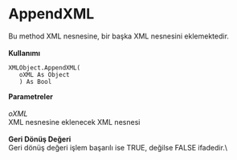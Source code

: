 # AppendXML

Bu method XML nesnesine, bir başka XML nesnesini eklemektedir.\
\
**Kullanımı**

```
XMLObject.AppendXML(
   oXML As Object
   ) As Bool
```

**Parametreler**\
\
_oXML_\
XML nesnesine eklenecek XML nesnesi\
\
**Geri Dönüş Değeri**\
Geri dönüş değeri işlem başarılı ise TRUE, değilse FALSE ifadedir.\
